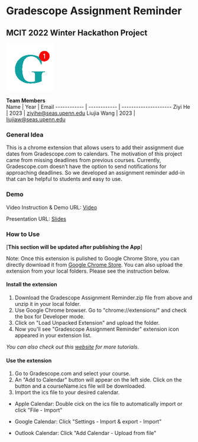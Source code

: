 # Gradescope Assignment Reminder
## MCIT 2022 Winter Hackathon Project

![](Images/G_128.png)

**Team Members**    
Name         | Year         | Email
------------ | ------------ | ---------------------
Ziyi He      | 2023         | ziyihe@seas.upenn.edu
Liujia Wang  | 2023         | liujiaw@seas.upenn.edu


### General Idea
This is a chrome extension that allows users to add their assignment due dates from Gradescope.com to calendars. The motivation of this project came from missing deadlines from previous courses. Currently, Gradescope.com doesn’t have the option to send notifications for approaching deadlines. So we developed an assignment reminder add-in that can be helpful to students and easy to use. 


### Demo

Video Instruction & Demo URL: [Video](https://youtu.be/1rSFJ429gH0)

Presentation URL: [Slides](https://docs.google.com/presentation/d/1KlZxNRnTZnn7JLoF7JwZHm_G5spL6CXoyamE_7rDni0/edit?usp=sharing)


### How to Use

 [**This section will be updated after publishing the App**] 

Note: Once this extension is pulished to Google Chrome Store, you can directly download it from [Google Chrome Store](https://chrome.google.com/webstore/category/extensions). You can also upload the extension from your local folders. Please see the instruction below.

#### Install the extension
1. Download the Gradescope Assignment Reminder.zip file from above and unzip it in your local folder.
2. Use Google Chrome browser. Go to "chrome://extensions/" and check the box for Developer mode.
3. Click on "Load Unpacked Extension" and upload the folder.
4. Now you'll see "Gradescope Assignment Reminder" extension icon appeared in your extension list. 

*You can also check out this [website](https://bashvlas.com/blog/install-chrome-extension-in-developer-mode) for more tutorials.*

#### Use the extension
1. Go to Gradescope.com and select your course.
2. An "Add to Calendar" button will appear on the left side. Click on the button and a courseName.ics file will be downloaded.
3. Import the ics file to your desired calendar.

  - Apple Calendar: Double cick on the ics file to automatically import or click "File - Import"
  <!-- ![](Images/Apple%20Calendar.svg) -->
  - Google Calendar: Click "Settings - Import & export - Import"
  <!-- ![](Images/Google%20Calendar.svg)-->
  - Outlook Calendar: Click "Add Calendar - Upload from file"
   <!--![](Images/Outlook%20Calendar.svg)-->


